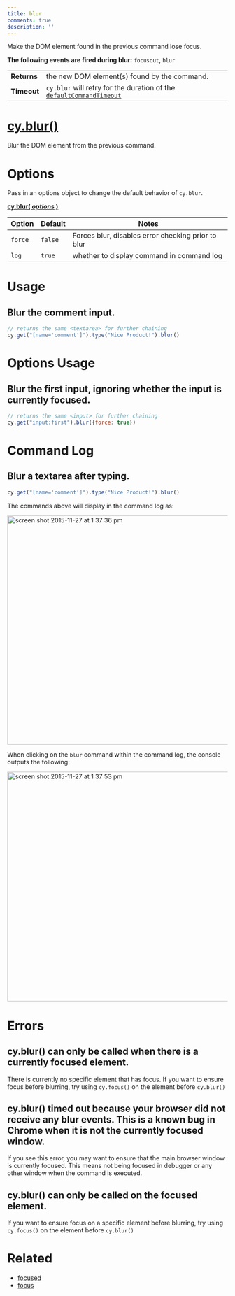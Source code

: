 ```yaml
---
title: blur
comments: true
description: ''
---
```


Make the DOM element found in the previous command lose focus.

**The following events are fired during blur:** `focusout`, `blur`

| | |
|--- | --- |
| **Returns** | the new DOM element(s) found by the command. |
| **Timeout** | `cy.blur` will retry for the duration of the [`defaultCommandTimeout`](https://on.cypress.io/guides/configuration#section-timeouts) |

# [cy.blur()](#section-usage)

Blur the DOM element from the previous command.

# Options

Pass in an options object to change the default behavior of `cy.blur`.

**[cy.blur( *options* )](#options-usage)**

Option | Default | Notes
--- | --- | ---
`force` | `false` | Forces blur, disables error checking prior to blur
`log` | `true` | whether to display command in command log

# Usage

## Blur the comment input.

```javascript
// returns the same <textarea> for further chaining
cy.get("[name='comment']").type("Nice Product!").blur()
```

# Options Usage

## Blur the first input, ignoring whether the input is currently focused.

```javascript
// returns the same <input> for further chaining
cy.get("input:first").blur({force: true})
```

# Command Log

## Blur a textarea after typing.

```javascript
cy.get("[name='comment']").type("Nice Product!").blur()
```

The commands above will display in the command log as:

<img width="524" alt="screen shot 2015-11-27 at 1 37 36 pm" src="https://cloud.githubusercontent.com/assets/1271364/11446921/58a14e34-950c-11e5-85ba-633b7ed5d7f1.png">

When clicking on the `blur` command within the command log, the console outputs the following:

<img width="525" alt="screen shot 2015-11-27 at 1 37 53 pm" src="https://cloud.githubusercontent.com/assets/1271364/11446923/5c44a2ca-950c-11e5-8080-0dc108bc4959.png">

# Errors

## cy.blur() can only be called when there is a currently focused element.

There is currently no specific element that has focus. If you want to ensure focus before blurring, try using `cy.focus()` on the element before `cy.blur()`

## cy.blur() timed out because your browser did not receive any blur events. This is a known bug in Chrome when it is not the currently focused window.

If you see this error, you may want to ensure that the main browser window is currently focused. This means not being focused in debugger or any other window when the command is executed.

## cy.blur() can only be called on the focused element.

If you want to ensure focus on a specific element before blurring, try using `cy.focus()` on the element before `cy.blur()`

# Related

- [focused](https://on.cypress.io/api/focused)
- [focus](https://on.cypress.io/api/focus)
